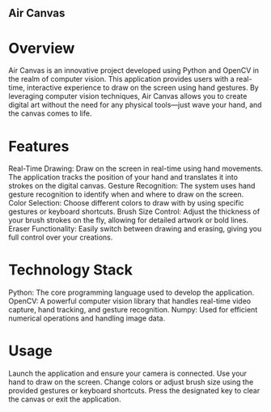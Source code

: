 ## Air Canvas

# Overview
Air Canvas is an innovative project developed using Python and OpenCV in the realm of computer vision. This application provides users with a real-time, interactive experience to draw on the screen using hand gestures. By leveraging computer vision techniques, Air Canvas allows you to create digital art without the need for any physical tools—just wave your hand, and the canvas comes to life.

# Features
Real-Time Drawing: Draw on the screen in real-time using hand movements. The application tracks the position of your hand and translates it into strokes on the digital canvas.
Gesture Recognition: The system uses hand gesture recognition to identify when and where to draw on the screen.
Color Selection: Choose different colors to draw with by using specific gestures or keyboard shortcuts.
Brush Size Control: Adjust the thickness of your brush strokes on the fly, allowing for detailed artwork or bold lines.
Eraser Functionality: Easily switch between drawing and erasing, giving you full control over your creations.

# Technology Stack
Python: The core programming language used to develop the application.
OpenCV: A powerful computer vision library that handles real-time video capture, hand tracking, and gesture recognition.
Numpy: Used for efficient numerical operations and handling image data.

# Usage
Launch the application and ensure your camera is connected.
Use your hand to draw on the screen.
Change colors or adjust brush size using the provided gestures or keyboard shortcuts.
Press the designated key to clear the canvas or exit the application.
